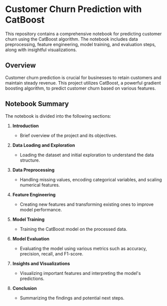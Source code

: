# Customer Churn Prediction with CatBoost

This repository contains a comprehensive notebook for predicting customer churn using the CatBoost algorithm. The notebook includes data preprocessing, feature engineering, model training, and evaluation steps, along with insightful visualizations.

## Overview

Customer churn prediction is crucial for businesses to retain customers and maintain steady revenue. This project utilizes CatBoost, a powerful gradient boosting algorithm, to predict customer churn based on various features.

## Notebook Summary

The notebook is divided into the following sections:

1. **Introduction**
   - Brief overview of the project and its objectives.

2. **Data Loading and Exploration**
   - Loading the dataset and initial exploration to understand the data structure.

3. **Data Preprocessing**
   - Handling missing values, encoding categorical variables, and scaling numerical features.

4. **Feature Engineering**
   - Creating new features and transforming existing ones to improve model performance.

5. **Model Training**
   - Training the CatBoost model on the processed data.

6. **Model Evaluation**
   - Evaluating the model using various metrics such as accuracy, precision, recall, and F1-score.

7. **Insights and Visualizations**
   - Visualizing important features and interpreting the model's predictions.

8. **Conclusion**
   - Summarizing the findings and potential next steps.
